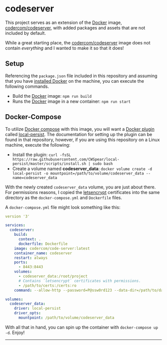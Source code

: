 # codeserver

This project serves as an extension of the [Docker] image, [codercom/codeserver], with added packages and assets that are not included by default.

While a great starting place, the [codercom/codeserver] image does not contain _everything_ and I wanted to make it so that it does!

## Setup

Referencing the `package.json` file included in this repository and assuming that you have [installed Docker] on the machine, you can execute the following commands.

- Build the [Docker] image: `npm run build`
- Runs the [Docker] image in a new container: `npm run start`

## Docker-Compose

To utilize [Docker compose] with this image, you will want a [Docker plugin] called [local-persist]. The documentation for setting up the plugin can be found in that repository, however, if you are using this repository on a Linux machine, execute the following:

- Install the plugin: `curl -fsSL https://raw.githubusercontent.com/CWSpear/local-persist/master/scripts/install.sh | sudo bash`
- Create a volume named **codeserver_data**: `docker volume create -d local-persist -o mountpoint=/path/to/volume/codeserver_data --name=codeserver_data`

With the newly created `codeserver_data` volume, you are just about there. For permissions reasons, I copied the [letsencrypt] certificates into the same directory as the `docker-compose.yml` and `Dockerfile` files.

A `docker-compose.yml` file might look something like this:

```yml
version '3'

services:
  codeserver:
    build:
      context: .
      dockerfile: Dockerfile
    image: codercom/code-server:latest
    container_name: codeserver
    restart: always
    ports:
      - 8443:8443
    volumes:
      - codeserver_data:/root/project
      # Contains `letsencrypt` certificates with permissions.
      - /path/to/certs:/certs:ro
    command: --allow-http --password=P@ssw0rd123 --data-dir=/path/to/data/directory --cert=/certs/cert.pem --cert-key=/certs/privkey.pem

volumes:
  codeserver_data:
    driver: local-persist
    driver_opts:
      mountpoint: /path/to/volume/codeserver_data
```

With all that in hand, you can spin up the container with `docker-compose up -d`. Enjoy!

---

[codercom/codeserver]: https://github.com/codercom/code-server
[docker]: https://www.docker.com/
[docker compose]: https://docs.docker.com/compose/
[docker plugin]: https://docs.docker.com/engine/extend/plugin_api/
[installed docker]: https://docs.docker.com/install/
[local-persist]: https://github.com/CWSpear/local-persist
[letsencrypt]: https://letsencrypt.org/
